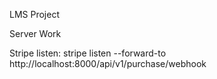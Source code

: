 LMS Project

Server Work

Stripe listen:
stripe listen --forward-to http://localhost:8000/api/v1/purchase/webhook
